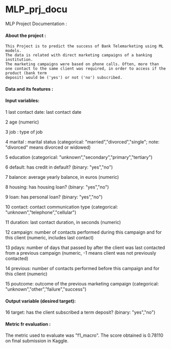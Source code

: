 # MLP_prj_docu
MLP Project Documentation : 

#### About the project : 
    This Project is to predict the success of Bank Telemarketing using ML models. 
    The data is related with direct marketing campaigns of a banking institution. 
    The marketing campaigns were based on phone calls. Often, more than one contact to the same client was required, in order to access if the product (bank term 
    deposit) would be ('yes') or not ('no') subscribed.

#### Data and its features : 

#### Input variables:
1 last contact date: last contact date

2 age (numeric)

3 job : type of job

4 marital : marital status (categorical: "married","divorced","single"; note: "divorced" means divorced or widowed)

5 education (categorical: "unknown","secondary","primary","tertiary")

6 default: has credit in default? (binary: "yes","no")

7 balance: average yearly balance, in euros (numeric)

8 housing: has housing loan? (binary: "yes","no")

9 loan: has personal loan? (binary: "yes","no")

10 contact: contact communication type (categorical: "unknown","telephone","cellular")

11 duration: last contact duration, in seconds (numeric)

12 campaign: number of contacts performed during this campaign and for this client (numeric, includes last contact)

13 pdays: number of days that passed by after the client was last contacted from a previous campaign (numeric, -1 means client was not previously contacted)

14 previous: number of contacts performed before this campaign and for this client (numeric)

15 poutcome: outcome of the previous marketing campaign (categorical: "unknown","other","failure","success")

#### Output variable (desired target):

16 target: has the client subscribed a term deposit? (binary: "yes","no")

#### Metric fr evaluation : 

The metric used to evaluate was "f1_macro". The score obtained is 0.78110 on final submission in Kaggle.


